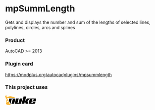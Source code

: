 # mpSummLength
Gets and displays the number and sum of the lengths of selected lines, polylines, circles, arcs and splines
### Product ###
AutoCAD >= 2013
### Plugin card ###
https://modplus.org/autocadplugins/mpsummlength
### This project uses

[<img align="left" src="https://raw.githubusercontent.com/ModPlus-Software/Documentation/master/Images/nuke-logo-small.png" />](https://nuke.build/)
